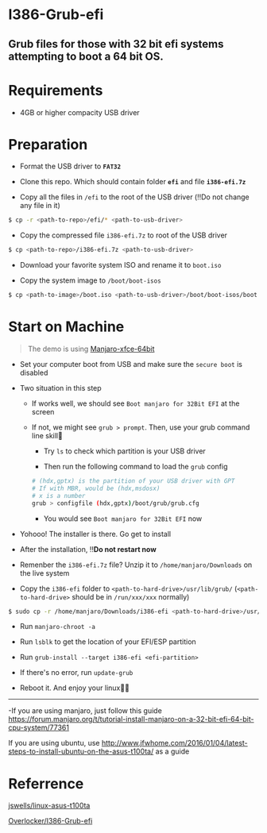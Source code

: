 # I386-Grub-efi
Grub files for those with 32 bit efi systems attempting to boot a 64 bit OS. 
---------------------------------------------------------------------------------------

# Requirements
- 4GB or higher compacity USB driver

# Preparation
- Format the USB driver to **`FAT32`**

- Clone this repo. Which should contain folder **`efi`** and file **`i386-efi.7z`**

- Copy all the files in `/efi` to the root of the USB driver (‼️Do not change any file in it)

```bash
$ cp -r <path-to-repo>/efi/* <path-to-usb-driver>
```

- Copy the compressed file `i386-efi.7z` to root of the USB driver

```bash
$ cp <path-to-repo>/i386-efi.7z <path-to-usb-driver>
```

- Download your favorite system ISO and rename it to `boot.iso`

- Copy the system image to `/boot/boot-isos`

```bash
$ cp <path-to-image>/boot.iso <path-to-usb-driver>/boot/boot-isos/boot.iso
```

# Start on Machine
> The demo is using [Manjaro-xfce-64bit](https://manjaro.org/downloads/official/xfce/)

- Set your computer boot from USB and make sure the `secure boot` is disabled

- Two situation in this step

  - If works well, we should see `Boot manjaro for 32Bit EFI` at the screen
  
  - If not, we might see `grub > prompt`. Then, use your grub command line skill🤣
  
    - Try `ls` to check which partition is your USB driver
    
    - Then run the following command to load the `grub` config
    
    ```bash
    # (hdx,gptx) is the partition of your USB driver with GPT
    # If with MBR, would be (hdx,msdosx)
    # x is a number
    grub > configfile (hdx,gptx)/boot/grub/grub.cfg
    ```
    
    - You would see `Boot manjaro for 32Bit EFI` now

- Yohooo! The installer is there. Go get to install

- After the installation, ‼️**Do not restart now**

- Remenber the `i386-efi.7z` file? Unzip it to `/home/manjaro/Downloads` on the live system

- Copy the `i386-efi` folder to `<path-to-hard-drive>/usr/lib/grub/` (`<path-to-hard-drive>` should be in `/run/xxx/xxx` normally)

```bash
$ sudo cp -r /home/manjaro/Downloads/i386-efi <path-to-hard-drive>/usr/lib/grub
```

- Run `manjaro-chroot -a`

- Run `lsblk` to get the location of your EFI/ESP partition

- Run `grub-install --target i386-efi <efi-partition>`

- If there's no error, run `update-grub`

- Reboot it. And enjoy your linux👨‍💻



----

-If you are using manjaro, just follow this guide https://forum.manjaro.org/t/tutorial-install-manjaro-on-a-32-bit-efi-64-bit-cpu-system/77361

If you are using ubuntu, use http://www.jfwhome.com/2016/01/04/latest-steps-to-install-ubuntu-on-the-asus-t100ta/ as a guide

# Referrence

[jswells/linux-asus-t100ta](https://github.com/jfwells/linux-asus-t100ta)

[Overlocker/I386-Grub-efi](https://github.com/Overc1ocker/I386-Grub-efi)
